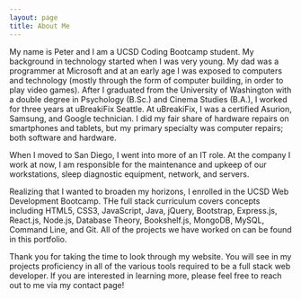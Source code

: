 ```yaml
---
layout: page
title: About Me
---
```


My name is Peter and I am a UCSD Coding Bootcamp student. My background in technology started when I was very young. My dad was a programmer at Microsoft and at an early age I was exposed to computers and technology (mostly through the form of computer building, in order to play video games). After I graduated from the University of Washington with a double degree in Psychology (B.Sc.) and Cinema Studies (B.A.), I worked for three years at uBreakiFix Seattle. At uBreakiFix, I was a certified Asurion, Samsung, and Google technician. I did my fair share of hardware repairs on smartphones and tablets, but my primary specialty was computer repairs; both software and hardware.

When I moved to San Diego, I went into more of an IT role. At the company I work at now, I am responsible for the maintenance and upkeep of our workstations, sleep diagnostic equipment, network, and servers. 

Realizing that I wanted to broaden my horizons, I enrolled in the UCSD Web Development Bootcamp. THe full stack curriculum covers concepts including HTML5, CSS3, JavaScript, Java, jQuery, Bootstrap, Express.js, React.js, Node.js, Database Theory, Bookshelf.js, MongoDB, MySQL, Command Line, and Git. All of the projects we have worked on can be found in this portfolio.

Thank you for taking the time to look through my website. You will see in my projects proficiency in all of the various tools required to be a full stack web developer. If you are interested in learning more, please feel free to reach out to me via my contact page!